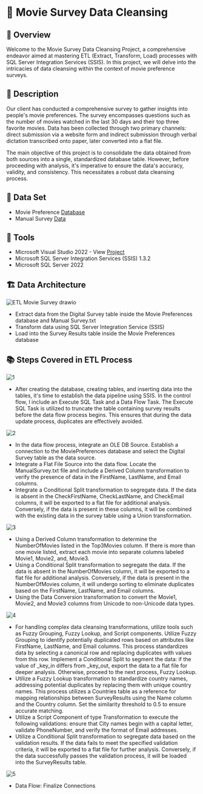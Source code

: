 # 🎥 Movie Survey Data Cleansing

## 📄 Overview
Welcome to the Movie Survey Data Cleansing Project, a comprehensive endeavor aimed at mastering ETL (Extract, Transform, Load) processes with SQL Server Integration Services (SSIS). In this project, we will delve into the intricacies of data cleansing within the context of movie preference surveys.

## 📝 Description
Our client has conducted a comprehensive survey to gather insights into people's movie preferences. The survey encompasses questions such as the number of movies watched in the last 30 days and their top three favorite movies. Data has been collected through two primary channels: direct submission via a website form and indirect submission through verbal dictation transcribed onto paper, later converted into a flat file.

The main objective of this project is to consolidate the data obtained from both sources into a single, standardized database table. However, before proceeding with analysis, it's imperative to ensure the data's accuracy, validity, and consistency. This necessitates a robust data cleansing process.

##  📁 Data Set
- Movie Preference [Database](https://github.com/farens27/DE-Stuff/blob/main/Movie%20Survey/Movie%20Preference.sql)
- Manual Survey [Data](https://github.com/farens27/DE-Stuff/blob/main/Movie%20Survey/ManualSurvey.txt)

## 🔧 Tools
- Microsoft Visual Studio 2022 - View [Project](https://github.com/farens27/DE-Stuff/tree/main/Movie%20Survey/Pluralsight%20ETL%20Movie%20Preference)
- Microsoft SQL Server Integration Services (SSIS) 1.3.2
- Microsoft SQL Server 2022

## 🏗️ Data Architecture
![ETL Movie Survey drawio](https://github.com/farens27/DE-Stuff/assets/60220519/246ab9e7-53d9-4697-95e1-9fba932f5d4d)
- Extract data from the Digital Survey table inside the Movie Preferences database and Manual Survey.txt 
- Transform data using SQL Server Integration Service (SSIS)
- Load into the Survey Results table inside the Movie Preferences database

## 📚 Steps Covered in ETL Process
![1](https://github.com/farens27/DE-Stuff/assets/60220519/23276641-5f07-46cb-99dc-6a2c058f3719)
- After creating the database, creating tables, and inserting data into the tables, it's time to establish the data pipeline using SSIS. In the control flow, I include an Execute SQL Task and a Data Flow Task. The Execute SQL Task is utilized to truncate the table containing survey results before the data flow process begins. This ensures that during the data update process, duplicates are effectively avoided.

![2](https://github.com/farens27/DE-Stuff/assets/60220519/6010abf4-62dd-4c60-a42d-06a5894b051c)
- In the data flow process, integrate an OLE DB Source. Establish a connection to the MoviePreferences database and select the Digital Survey table as the data source.
- Integrate a Flat File Source into the data flow. Locate the ManualSurvey.txt file and include a Derived Column transformation to verify the presence of data in the FirstName, LastName, and Email columns.
- Integrate a Conditional Split transformation to segregate data. If the data is absent in the CheckFirstName, CheckLastName, and CheckEmail columns, it will be exported to a flat file for additional analysis. Conversely, if the data is present in these columns, it will be combined with the existing data in the survey table using a Union transformation.

![3](https://github.com/farens27/DE-Stuff/assets/60220519/e62d2dcf-05a5-42b9-b782-9de9957fd8a2)
- Using a Derived Column transformation to determine the NumberOfMovies listed in the Top3Movies column. If there is more than one movie listed, extract each movie into separate columns labeled Movie1, Movie2, and, Movie3.
- Using a Conditional Split transformation to segregate the data. If the data is absent in the NumberOfMovies column, it will be exported to a flat file for additional analysis. Conversely, if the data is present in the NumberOfMovies column, it will undergo sorting to eliminate duplicates based on the FirstName, LastName, and Email columns.
- Using the Data Conversion transformation to convert the Movie1, Movie2, and Movie3 columns from Unicode to non-Unicode data types.

![4](https://github.com/farens27/DE-Stuff/assets/60220519/95262ea2-6d65-4af7-8c63-47207fe1455a)
- For handling complex data cleansing transformations, utilize tools such as Fuzzy Grouping, Fuzzy Lookup, and Script components. Utilize Fuzzy Grouping to identify potentially duplicated rows based on attributes like FirstName, LastName, and Email columns. This process standardizes data by selecting a canonical row and replacing duplicates with values from this row. Implement a Conditional Split to segment the data: if the value of _key_in differs from _key_out, export the data to a flat file for deeper analysis. Otherwise, proceed to the next process, Fuzzy Lookup.
- Utilize a Fuzzy Lookup transformation to standardize country names, addressing potential duplicates by replacing them with unique country names. This process utilizes a Countries table as a reference for mapping relationships between SurveyResults using the Name column and the Country column. Set the similarity threshold to 0.5 to ensure accurate matching.
- Utilize a Script Component of type Transformation to execute the following validations: ensure that City names begin with a capital letter, validate PhoneNumber, and verify the format of Email addresses.
- Utilize a Conditional Split transformation to segregate data based on the validation results. If the data fails to meet the specified validation criteria, it will be exported to a flat file for further analysis. Conversely, if the data successfully passes the validation process, it will be loaded into the SurveyResults table.

![5](https://github.com/farens27/DE-Stuff/assets/60220519/731591f1-f7b8-4b53-b0dc-a773a560708e)
- Data Flow: Finalize Connections

